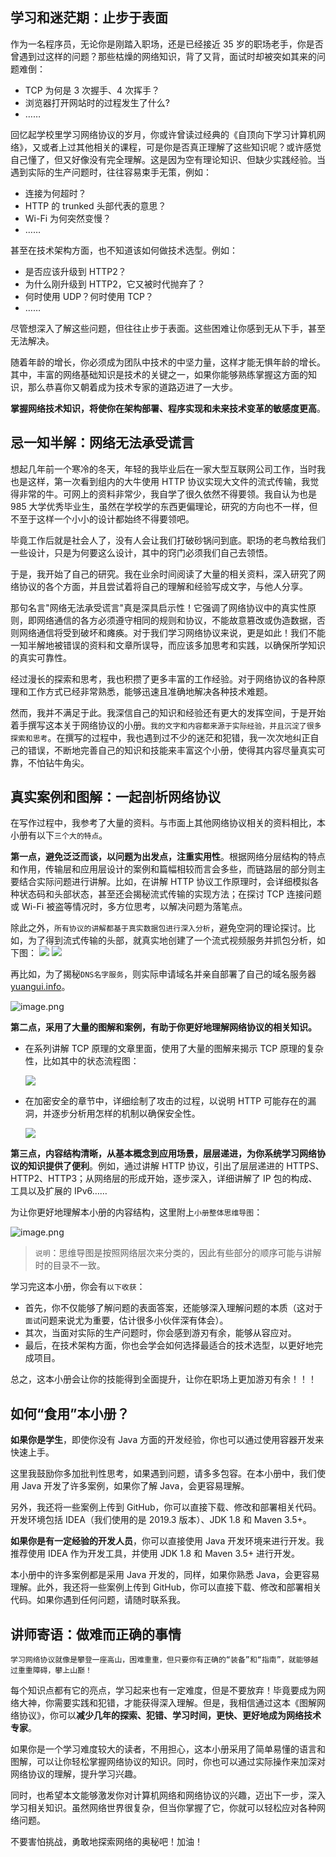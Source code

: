 学习和迷茫期：止步于表面
------------

作为一名程序员，无论你是刚踏入职场，还是已经接近 35 岁的职场老手，你是否曾遇到过这样的问题？那些枯燥的网络知识，背了又背，面试时却被突如其来的问题难倒：

*   TCP 为何是 3 次握手、4 次挥手？
*   浏览器打开网站时的过程发生了什么?
*   ……

回忆起学校里学习网络协议的岁月，你或许曾读过经典的《自顶向下学习计算机网络》，又或者上过其他相关的课程，可是你是否真正理解了这些知识呢？或许感觉自己懂了，但又好像没有完全理解。这是因为空有理论知识、但缺少实践经验。当遇到实际的生产问题时，往往容易束手无策，例如：

*   连接为何超时？
*   HTTP 的 trunked 头部代表的意思？
*   Wi-Fi 为何突然变慢？
*   ……

甚至在技术架构方面，也不知道该如何做技术选型。例如：

*   是否应该升级到 HTTP2？
*   为什么刚升级到 HTTP2，它又被时代抛弃了？
*   何时使用 UDP？何时使用 TCP？
*   ……

尽管想深入了解这些问题，但往往止步于表面。这些困难让你感到无从下手，甚至无法解决。

随着年龄的增长，你必须成为团队中技术的中坚力量，这样才能无惧年龄的增长。其中，丰富的网络基础知识是技术的关键之一，如果你能够熟练掌握这方面的知识，那么恭喜你又朝着成为技术专家的道路迈进了一大步。

**掌握网络技术知识，将使你在架构部署、程序实现和未来技术变革的敏感度更高**。

忌一知半解：网络无法承受谎言
--------------

想起几年前一个寒冷的冬天，年轻的我毕业后在一家大型互联网公司工作，当时我也是这样，第一次看到组内的大牛使用 HTTP 协议实现大文件的流式传输，我觉得非常的牛。可网上的资料非常少，我自学了很久依然不得要领。我自认为也是 985 大学优秀毕业生，虽然在学校学的东西更偏理论，研究的方向也不一样，但不至于这样一个小小的设计都始终不得要领吧。

毕竟工作后就是社会人了，没有人会让我们打破砂锅问到底。职场的老鸟教给我们一些设计，只是为何要这么设计，其中的窍门必须我们自己去领悟。

于是，我开始了自己的研究。我在业余时间阅读了大量的相关资料，深入研究了网络协议的各个方面，并且尝试着将自己的理解和经验写成文字，与他人分享。

那句名言"网络无法承受谎言"真是深具启示性！它强调了网络协议中的真实性原则，即网络通信的各方必须遵守相同的规则和协议，不能故意篡改或伪造数据，否则网络通信将受到破坏和瘫痪。对于我们学习网络协议来说，更是如此！我们不能一知半解地被错误的资料和文章所误导，而应该多加思考和实践，以确保所学知识的真实可靠性。

经过漫长的探索和思考，我也积攒了更多丰富的工作经验。对于网络协议的各种原理和工作方式已经非常熟悉，能够迅速且准确地解决各种技术难题。

然而，我并不满足于此。我深信自己的知识和经验还有更大的发挥空间，于是开始着手撰写这本关于网络协议的小册。`我的文字和内容都来源于实际经验，并且沉淀了很多探索和思考`。在撰写的过程中，我也遇到过不少的迷茫和犯错，我一次次地纠正自己的错误，不断地完善自己的知识和技能来丰富这个小册，使得其内容尽量真实可靠，不怕钻牛角尖。

真实案例和图解：一起剖析网络协议
----------------

在写作过程中，我参考了大量的资料。与市面上其他网络协议相关的资料相比，本小册有以下`三个大的特点`。

**第一点，避免泛泛而谈，以问题为出发点，注重实用性**。根据网络分层结构的特点和作用，传输层和应用层设计的案例和篇幅相较而言会多些，而链路层的部分则主要结合实际问题进行讲解。比如，在讲解 HTTP 协议工作原理时，会详细模拟各种状态码和头部状态，甚至还会揭秘流式传输的实现方法；在探讨 TCP 连接问题或 Wi-Fi 被盗等情况时，多方位思考，以解决问题为落笔点。

除此之外，`所有协议的讲解都基于真实数据包进行深入分析`，避免空洞的理论探讨。比如，为了得到流式传输的头部，就真实地创建了一个流式视频服务并抓包分析，如下图： ![](https://p3-juejin.byteimg.com/tos-cn-i-k3u1fbpfcp/59be151a2de94607978b2dc9521206c8~tplv-k3u1fbpfcp-jj-mark:1600:0:0:0:q75.image#?w=3512&h=1654&s=2675786&e=png&b=111111) ![](https://p3-juejin.byteimg.com/tos-cn-i-k3u1fbpfcp/e7f2972abea44588aacbd306da0cdf01~tplv-k3u1fbpfcp-jj-mark:1600:0:0:0:q75.image#?w=1968&h=558&s=187119&e=png&b=e5ffc7)

再比如，为了揭秘`DNS名字服务`，则实际申请域名并亲自部署了自己的域名服务器[yuangui.info](https://yuangui.info/ "https://yuangui.info/")。

![image.png](https://p9-juejin.byteimg.com/tos-cn-i-k3u1fbpfcp/74eb9c2618ae48b1b6bdb927d6e2a38e~tplv-k3u1fbpfcp-jj-mark:1600:0:0:0:q75.image#?w=1876&h=482&s=39276&e=png&b=ffffff)

**第二点，采用了大量的图解和案例，有助于你更好地理解网络协议的相关知识。**

*   在系列讲解 TCP 原理的文章里面，使用了大量的图解来揭示 TCP 原理的复杂性，比如其中的状态流程图：
    
    ![](https://p3-juejin.byteimg.com/tos-cn-i-k3u1fbpfcp/5249a186915f4e50b13f198b120d275a~tplv-k3u1fbpfcp-jj-mark:1600:0:0:0:q75.image#?w=669&h=433&s=93342&e=png&b=ffffff)
    
*   在加密安全的章节中，详细绘制了攻击的过程，以说明 HTTP 可能存在的漏洞，并逐步分析用怎样的机制以确保安全性。
    
    ![](https://p3-juejin.byteimg.com/tos-cn-i-k3u1fbpfcp/26c70d246d0941c486ee363f63768e22~tplv-k3u1fbpfcp-jj-mark:1600:0:0:0:q75.image#?w=3013&h=1020&s=453331&e=png&a=1&b=228be6)
    

**第三点，内容结构清晰，从基本概念到应用场景，层层递进，为你系统学习网络协议的知识提供了便利**。例如，通过讲解 HTTP 协议，引出了层层递进的 HTTPS、HTTP2、HTTP3；从网络层的形成开始，逐步深入，详细讲解了 IP 包的构成、工具以及扩展的 IPv6……

为让你更好地理解本小册的内容结构，这里附上`小册整体思维导图`：

![image.png](https://p6-juejin.byteimg.com/tos-cn-i-k3u1fbpfcp/3117abbf57b34d1495cc7ce3d0982ebb~tplv-k3u1fbpfcp-jj-mark:1600:0:0:0:q75.image#?w=3330&h=1436&s=657496&e=png&b=ffffff)

> `说明`：思维导图是按照网络层次来分类的，因此有些部分的顺序可能与讲解时的目录不一致。

学习完这本小册，你会有`以下收获`：

*   首先，你不仅能够了解问题的表面答案，还能够深入理解问题的本质（这对于`面试`问题来说尤为重要，估计很多小伙伴深有体会）。
*   其次，当面对实际的生产问题时，你会感到游刃有余，能够从容应对。
*   最后，在技术架构方面，你也会学会如何选择最适合的技术选型，以更好地完成项目。

总之，这本小册会让你的技能得到全面提升，让你在职场上更加游刃有余！！！

如何“食用”本小册？
----------

**如果你是学生**，即使你没有 Java 方面的开发经验，你也可以通过使用容器开发来快速上手。

这里我鼓励你多加批判性思考，如果遇到问题，请多多包容。在本小册中，我们使用 Java 开发了许多案例，如果你了解 Java，会更容易理解。

另外，我还将一些案例上传到 GitHub，你可以直接下载、修改和部署相关代码。开发环境包括 IDEA（我们使用的是 2019.3 版本）、JDK 1.8 和 Maven 3.5+。

**如果你是有一定经验的开发人员**，你可以直接使用 Java 开发环境来进行开发。我推荐使用 IDEA 作为开发工具，并使用 JDK 1.8 和 Maven 3.5+ 进行开发。

本小册中的许多案例都是采用 Java 开发的，同样，如果你熟悉 Java，会更容易理解。此外，我还将一些案例上传到 GitHub，你可以直接下载、修改和部署相关代码。如果你遇到任何问题，请随时联系我。

讲师寄语：做难而正确的事情
-------------

`学习网络协议就像是攀登一座高山，困难重重，但只要你有正确的“装备”和“指南”，就能够越过重重障碍，攀上山巅！`

每个知识点都有它的亮点，学习起来也有一定难度，但是不要放弃！毕竟要成为网络大神，你需要实践和犯错，才能获得深入理解。但是，我相信通过这本《图解网络协议》，你可以**减少几年的探索、犯错、学习时间，更快、更好地成为网络技术专家**。

如果你是一个学习难度较大的读者，不用担心，这本小册采用了简单易懂的语言和图解，可以让你轻松掌握网络协议的知识。同时，你也可以通过实际操作来加深对网络协议的理解，提升学习兴趣。

同时，也希望本文能够激发你对计算机网络和网络协议的兴趣，迈出下一步，深入学习相关知识。虽然网络世界很复杂，但当你掌握了它，你就可以轻松应对各种网络问题。

不要害怕挑战，勇敢地探索网络的奥秘吧！加油！